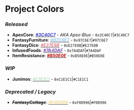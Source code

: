 # Project Colors
### _Released_
- **ApexCore**: [<span style="color:#3C40C7">_**#3C40C7**_</span>](https://www.colorhexa.com/3C40C7) - _AKA Apex-Blue_ - `0x3C40C7`|`#3C40C7` 
- **FantasyFurniture**: [<span style="color:#97C6E7">_**#97C6E7**_</span>](https://www.colorhexa.com/97C6E7) - `0x97C6E7`|`#97C6E7`
- **FantasyDice**: [<span style="color:#E27E8B">_**#E27E8B**_</span>](https://www.colorhexa.com/E27E8B) - `0xE27E8B`|`#E27E8B`
- **InfusedFoods**: [<span style="color:#7A4DAF">_**#7A4DAF**_</span>](https://www.colorhexa.com/7A4DAF) - `0x7A4DAF`|`#7A4DAF`
- **ItemResistance**: [<span style="color:#B50E0E">_**#B50E0E**_</span>](https://www.colorhexa.com/B50E0E) - `0xB50E0E`|`#B50E0E`

### _WIP_
- **Junimos**: [<span style="color:#C1E1C1">_**#C1E1C1**_</span>](https://www.colorhexa.com/C1E1C1) - `0xC1E1C1`|`#C1E1C1`


### _Deprecated / Legacy_
- ~~_**FantasyCottage**_~~: [<span style="color:#F0D996">_**#F0D996**_</span>](https://www.colorhexa.com/F0D996) - `0xF0D996`|`#F0D996`